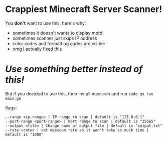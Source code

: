 # Crappiest Minecraft Server Scanner!
You **don't** want to use this, here's why:
- sometimes it doesn't wants to display motd
- sometimes scanner just skips IP address
- color codes and formatting codes are visible
- omg I actually fixed this

# ***Use something better instead of this!***
But if you decided to use this, then install masscan and run ``sudo go run main.go``

flags:
```
--range <ip-range> | IP range to scan | default is "127.0.0.1"
--port-range <port-range> | Port range to scan | default is "25565"
--output <file> | Change name of output file | default is "output.txt"
--rate <rate> | set masscan rate so it won't take so much time | default is "1000"
```
